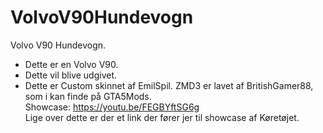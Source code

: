 # VolvoV90Hundevogn
Volvo V90 Hundevogn. 
- Dette er en Volvo V90. 
- Dette vil blive udgivet. 
- Dette er Custom skinnet af EmilSpil. ZMD3 er lavet af BritishGamer88, som i kan finde på GTA5Mods.  
Showcase: https://youtu.be/FEGBYftSG6g  
Lige over dette er der et link der fører jer til showcase af Køretøjet.
